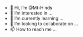 - 👋 Hi, I’m @Mt-Hinds
- 👀 I’m interested in ...
- 🌱 I’m currently learning ...
- 💞️ I’m looking to collaborate on ...
- 📫 How to reach me ...

<!---
Mt-Hinds/Mt-Hinds is a ✨ special ✨ repository because its `README.md` (this file) appears on your GitHub profile.
You can click the Preview link to take a look at your changes.
--->
